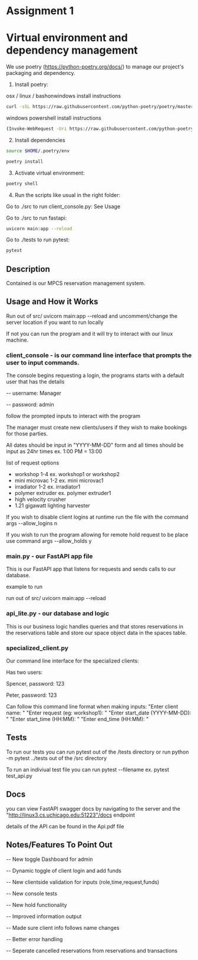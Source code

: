 # Assignment 1

# Virtual environment and dependency management

We use poetry (https://python-poetry.org/docs/) to manage our project's packaging and dependency.

1. Install poetry:

osx / linux / bashonwindows install instructions
```bash
curl -sSL https://raw.githubusercontent.com/python-poetry/poetry/master/get-poetry.py | python -
```
windows powershell install instructions
```bash
(Invoke-WebRequest -Uri https://raw.githubusercontent.com/python-poetry/poetry/master/get-poetry.py -UseBasicParsing).Content | python -
```
2. Install dependencies
```bash
source $HOME/.poetry/env
```
```bash
poetry install
```
3. Activate virtual environment:
```bash
poetry shell
```
4. Run the scripts like usual in the right folder:

Go to ./src to run client_console.py: See Usage

Go to ./src to run fastapi:
```bash
uvicorn main:app --reload
```
Go to ./tests to run pytest:
```bash
pytest
```

## Description

Contained is our MPCS reservation management system. 

## Usage and How it Works
Run out of src/ uvicorn main:app --reload and uncomment/change the server location if you want to run locally

If not you can run the program and it will try to interact with our linux machine.

### client_console - is our command line interface that prompts the user to input commands.

The console begins requesting a login, the programs starts with a default user that has the details

-- username: Manager 

-- password: admin

follow the prompted inputs to interact with the program

The manager must create new clients/users if they wish to make bookings for those parties.

All dates should be input in "YYYY-MM-DD" form and all times should be input as 24hr times ex. 1:00 PM = 13:00

 list of request options  
  - workshop 1-4 ex. workshop1 or workshop2
  - mini microvac 1-2 ex. mini microvac1
  - irradiator 1-2 ex. irradiator1
  - polymer extruder ex. polymer extruder1
  - high velocity crusher
  - 1.21 gigawatt lighting harvester

If you wish to disable client logins at runtime run the file with the command args --allow_logins n

If you wish to run the program allowing for remote hold request to be place use command args --allow_holds y

### main.py - our FastAPI app file

This is our FastAPI app that listens for requests and sends calls to our database.

example to run

run out of src/
uvicorn main:app --reload


### api_lite.py - our database and logic

This is our business logic handles queries and that stores reservations in the reservations table and store our space object data in the spaces table.

### specialized_client.py 
Our command line interface for the specialized clients:

Has two users:

Spencer, password: 123

Peter, password: 123

Can follow this command line format when making inputs: 
"Enter client name: "
"Enter request (eg: workshop1): "
"Enter start_date (YYYY-MM-DD): "
"Enter start_time (HH:MM): "
"Enter end_time (HH:MM): "

## Tests

To run our tests you can run pytest out of the /tests directory or run python -m pytest ../tests out of the /src directory

To run an indiviual test file you can run pytest --filename ex. pytest test_api.py

## Docs

you can view FastAPI swagger docs by navigating to the server and the "http://linux3.cs.uchicago.edu:51223"/docs endpoint

details of the API can be found in the Api.pdf file

## Notes/Features To Point Out

-- New toggle Dashboard for admin

-- Dynamic toggle of client login and add funds

-- New clientside validation for inputs (role,time,request,funds)

-- New console tests

-- New hold functionality

-- Improved information output

-- Made sure client info follows name changes

-- Better error handling

-- Seperate cancelled reservations from reservations and transactions













